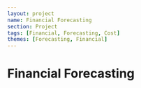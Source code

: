 ```yaml
---
layout: project
name: Financial Forecasting
section: Project
tags: [Financial, Forecasting, Cost]
themes: [Forecasting, Financial]
---
```

# Financial Forecasting
